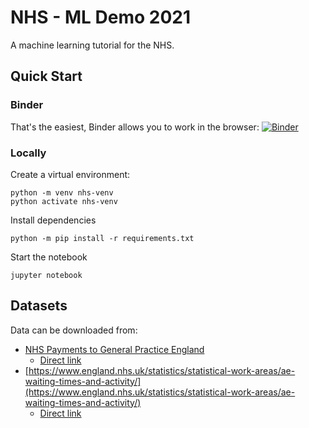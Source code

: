 # NHS - ML Demo 2021

A machine learning tutorial for the NHS. 

## Quick Start

### Binder

That's the easiest, Binder allows you to work in the browser: [![Binder](https://mybinder.org/badge_logo.svg)](https://mybinder.org/v2/gh/klemag/nhs-ml-demo-2021/main?labpath=NHS%20ML%20Tutorial.ipynb)


### Locally

Create a virtual environment:

```
python -m venv nhs-venv
python activate nhs-venv
```

Install dependencies

```
python -m pip install -r requirements.txt
```

Start the notebook

```
jupyter notebook
```

## Datasets

Data can be downloaded from:
- [NHS Payments to General Practice England](https://digital.nhs.uk/data-and-information/publications/statistical/nhs-payments-to-general-practice/england-2020-21)
    - [Direct link](https://files.digital.nhs.uk/A3/625945/nhspaymentsgp-20-21-prac-csv.csv)
- [https://www.england.nhs.uk/statistics/statistical-work-areas/ae-waiting-times-and-activity/](https://www.england.nhs.uk/statistics/statistical-work-areas/ae-waiting-times-and-activity/)
    - [Direct link](https://www.england.nhs.uk/statistics/wp-content/uploads/sites/2/2021/11/Adjusted-Monthly-AE-Time-Series-October-2021.xls)

